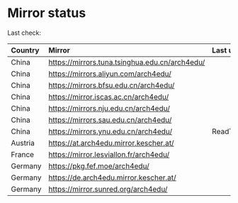 <script src="./time.js"></script>
# Mirror status
Last check: <script type="text/javascript">localize(1693250024.8458898);</script>

|Country|Mirror|Last update|
|:------|:-----|:----------|
|China|https://mirrors.tuna.tsinghua.edu.cn/arch4edu/|<script type="text/javascript">localize(1693247354);</script>|
|China|https://mirrors.aliyun.com/arch4edu/|<script type="text/javascript">localize(1693160815);</script>|
|China|https://mirrors.bfsu.edu.cn/arch4edu/|<script type="text/javascript">localize(1693204182);</script>|
|China|https://mirror.iscas.ac.cn/arch4edu/|<script type="text/javascript">localize(1693204182);</script>|
|China|https://mirrors.nju.edu.cn/arch4edu/|<script type="text/javascript">localize(1693160815);</script>|
|China|https://mirrors.sau.edu.cn/arch4edu/|<script type="text/javascript">localize(1693204182);</script>|
|China|https://mirrors.ynu.edu.cn/arch4edu/|ReadTimeout|
|Austria|https://at.arch4edu.mirror.kescher.at/|<script type="text/javascript">localize(1693247354);</script>|
|France|https://mirror.lesviallon.fr/arch4edu/|<script type="text/javascript">localize(1693247354);</script>|
|Germany|https://pkg.fef.moe/arch4edu/|<script type="text/javascript">localize(1693247354);</script>|
|Germany|https://de.arch4edu.mirror.kescher.at/|<script type="text/javascript">localize(1693247354);</script>|
|Germany|https://mirror.sunred.org/arch4edu/|<script type="text/javascript">localize(1693247354);</script>|

<script src="./tablefilter/tablefilter.js"></script>
<script src="./table.js"></script>
